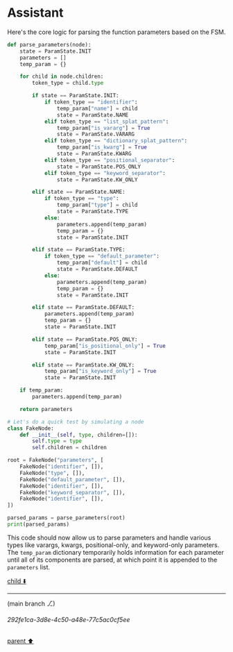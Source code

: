 # Assistant

Here's the core logic for parsing the function parameters based on the FSM.

```python
def parse_parameters(node):
    state = ParamState.INIT
    parameters = []
    temp_param = {}

    for child in node.children:
        token_type = child.type

        if state == ParamState.INIT:
            if token_type == "identifier":
                temp_param["name"] = child
                state = ParamState.NAME
            elif token_type == "list_splat_pattern":
                temp_param["is_vararg"] = True
                state = ParamState.VARARG
            elif token_type == "dictionary_splat_pattern":
                temp_param["is_kwarg"] = True
                state = ParamState.KWARG
            elif token_type == "positional_separator":
                state = ParamState.POS_ONLY
            elif token_type == "keyword_separator":
                state = ParamState.KW_ONLY

        elif state == ParamState.NAME:
            if token_type == "type":
                temp_param["type"] = child
                state = ParamState.TYPE
            else:
                parameters.append(temp_param)
                temp_param = {}
                state = ParamState.INIT

        elif state == ParamState.TYPE:
            if token_type == "default_parameter":
                temp_param["default"] = child
                state = ParamState.DEFAULT
            else:
                parameters.append(temp_param)
                temp_param = {}
                state = ParamState.INIT

        elif state == ParamState.DEFAULT:
            parameters.append(temp_param)
            temp_param = {}
            state = ParamState.INIT

        elif state == ParamState.POS_ONLY:
            temp_param["is_positional_only"] = True
            state = ParamState.INIT

        elif state == ParamState.KW_ONLY:
            temp_param["is_keyword_only"] = True
            state = ParamState.INIT

    if temp_param:
        parameters.append(temp_param)

    return parameters

# Let's do a quick test by simulating a node
class FakeNode:
    def __init__(self, type, children=[]):
        self.type = type
        self.children = children

root = FakeNode("parameters", [
    FakeNode("identifier", []),
    FakeNode("type", []),
    FakeNode("default_parameter", []),
    FakeNode("identifier", []),
    FakeNode("keyword_separator", []),
    FakeNode("identifier", []),
])

parsed_params = parse_parameters(root)
print(parsed_params)
```

This code should now allow us to parse parameters and handle various types like varargs, kwargs, positional-only, and keyword-only parameters. The `temp_param` dictionary temporarily holds information for each parameter until all of its components are parsed, at which point it is appended to the `parameters` list.

[child ⬇️](#292fe1ca-3d8e-4c50-a48e-77c5ac0cf5ee)

---

(main branch ⎇)
###### 292fe1ca-3d8e-4c50-a48e-77c5ac0cf5ee
[parent ⬆️](#45bd1bba-f9c3-4155-8793-2913f7d7ce64)
